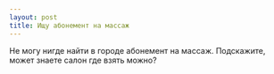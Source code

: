 ```yaml
---
layout: post 
title: Ищу абонемент на массаж 
--- 
```

Не могу нигде найти в городе абонемент на массаж. Подскажите, может знаете салон где взять можно?
